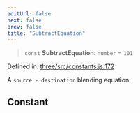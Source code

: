 ```yaml
---
editUrl: false
next: false
prev: false
title: "SubtractEquation"
---
```


> `const` **SubtractEquation**: `number` = `101`

Defined in: [three/src/constants.js:172](https://github.com/DefinitelyMaybe/three-i18n/blob/fa57b79433d1c349ffb23a78727299c8d4190136/three/src/constants.js#L172)

A `source - destination` blending equation.

## Constant
